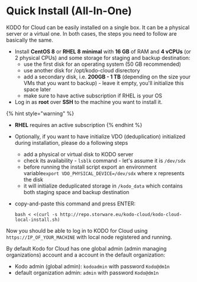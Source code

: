 # Quick Install \(All-In-One\)

KODO for Cloud can be easily installed on a single box. It can be a physical server or a virtual one.  In both cases, the steps you need to follow are basically the same. 

* Install **CentOS 8** or **RHEL 8** **minimal** with **16 GB** of RAM and **4 vCPUs**  \(or 2 physical CPUs\) and some storage for staging and  backup destination:
  * use the first disk for an operating system \(50 GB recommended\)
  * use another disk for /opt/kodo-cloud disrectory
  * add a secondary disk, i.e. **200GB - 1 TB** \(depending on the size your VMs that you want to backup\) - leave it empty, you'll initialize this space later
  * make sure to have active subscription if RHEL is your OS
* Log in as **root** over **SSH** to the machine you want to install it.

{% hint style="warning" %}
* **RHEL** requires an active subscription
{% endhint %}

* Optionally, if you want to have initialize VDO \(deduplication\) initialized during installation, please do a following steps
  * add a physical or virtual disk to KODO server
  * check its availability - `lsblk` command - let's assume it is `/dev/sdx`
  * before running the install script export an environment variable`export VDO_PHYSICAL_DEVICE=/dev/sdx` where x represents the disk
  * it will initialize deduplicated storage in `/kodo_data` which contains both staging space and backup destination
* copy-and-paste this command and press ENTER:

  ```text
  bash < <(curl -s http://repo.storware.eu/kodo-cloud/kodo-cloud-local-install.sh)
  ```

Now you should be able to log in to KODO for Cloud using `https://IP_OF_YOUR_MACHINE` with local node registered and running. 

By default Kodo for Cloud has one global admin \(admin managing organizations\) account and a account in the default organization:

* Kodo admin \(global admin\): `kodoadmin` with password `Kodo@dm1n` 
* default organization admin: `admin` with password `Kodo@dm1n` 



